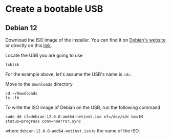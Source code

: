 # Create a bootable USB

Debian 12
--------
Download the ISO image of the installer. You can find it on [Debian's website](https://www.debian.org/download) or directly on this [link](https://cdimage.debian.org/debian-cd/current/amd64/iso-cd/debian-12.8.0-amd64-netinst.iso).

Locate the USB you are going to use
```
lsblsk
```
For the example above, let's assume the USB's name is `sdc`.

Move to the `Downloads` directory
```
cd ~/Downloads
ls -lh
```

To write the ISO image of Debian on the USB, run the following command
```
sudo dd if=debian-12.0.0-amd64-netinst.iso of=/dev/sdc bs=1M status=progress conv=noerror,sync
```
where `debian-12.0.0-amd64-netinst.iso` is the name of the ISO.
